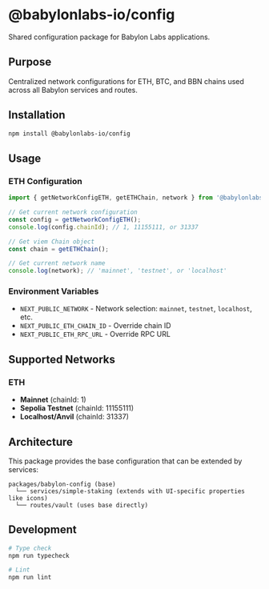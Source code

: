 # @babylonlabs-io/config

Shared configuration package for Babylon Labs applications.

## Purpose

Centralized network configurations for ETH, BTC, and BBN chains used across all Babylon services and routes.

## Installation

```bash
npm install @babylonlabs-io/config
```

## Usage

### ETH Configuration

```typescript
import { getNetworkConfigETH, getETHChain, network } from '@babylonlabs-io/config';

// Get current network configuration
const config = getNetworkConfigETH();
console.log(config.chainId); // 1, 11155111, or 31337

// Get viem Chain object
const chain = getETHChain();

// Get current network name
console.log(network); // 'mainnet', 'testnet', or 'localhost'
```

### Environment Variables

- `NEXT_PUBLIC_NETWORK` - Network selection: `mainnet`, `testnet`, `localhost`, etc.
- `NEXT_PUBLIC_ETH_CHAIN_ID` - Override chain ID
- `NEXT_PUBLIC_ETH_RPC_URL` - Override RPC URL

## Supported Networks

### ETH
- **Mainnet** (chainId: 1)
- **Sepolia Testnet** (chainId: 11155111)
- **Localhost/Anvil** (chainId: 31337)

## Architecture

This package provides the base configuration that can be extended by services:

```
packages/babylon-config (base)
  └── services/simple-staking (extends with UI-specific properties like icons)
  └── routes/vault (uses base directly)
```

## Development

```bash
# Type check
npm run typecheck

# Lint
npm run lint
```
